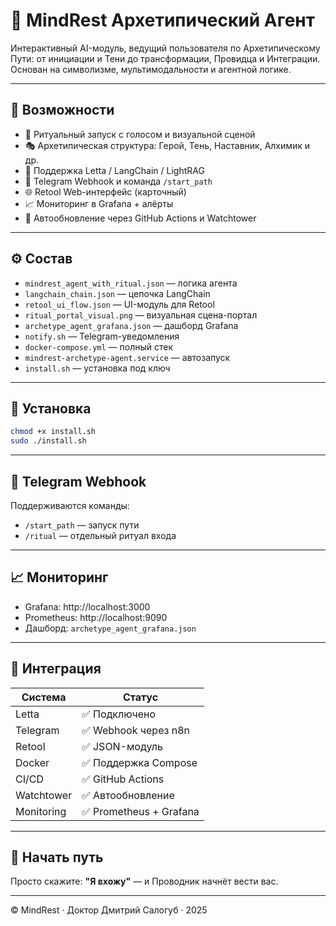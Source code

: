 
# 🧠 MindRest Архетипический Агент

Интерактивный AI-модуль, ведущий пользователя по Архетипическому Пути: от инициации и Тени до трансформации, Провидца и Интеграции. Основан на символизме, мультимодальности и агентной логике.

---

## 📌 Возможности

- 🔮 Ритуальный запуск с голосом и визуальной сценой
- 🎭 Архетипическая структура: Герой, Тень, Наставник, Алхимик и др.
- 🧠 Поддержка Letta / LangChain / LightRAG
- 📡 Telegram Webhook и команда `/start_path`
- 🌐 Retool Web-интерфейс (карточный)
- 📈 Мониторинг в Grafana + алёрты
- 🔁 Автообновление через GitHub Actions и Watchtower

---

## ⚙️ Состав

- `mindrest_agent_with_ritual.json` — логика агента
- `langchain_chain.json` — цепочка LangChain
- `retool_ui_flow.json` — UI-модуль для Retool
- `ritual_portal_visual.png` — визуальная сцена-портал
- `archetype_agent_grafana.json` — дашборд Grafana
- `notify.sh` — Telegram-уведомления
- `docker-compose.yml` — полный стек
- `mindrest-archetype-agent.service` — автозапуск
- `install.sh` — установка под ключ

---

## 🚀 Установка

```bash
chmod +x install.sh
sudo ./install.sh
```

---

## 📡 Telegram Webhook

Поддерживаются команды:
- `/start_path` — запуск пути
- `/ritual` — отдельный ритуал входа

---

## 📈 Мониторинг

- Grafana: http://localhost:3000  
- Prometheus: http://localhost:9090  
- Дашборд: `archetype_agent_grafana.json`

---

## 🔗 Интеграция

| Система   | Статус      |
|-----------|-------------|
| Letta     | ✅ Подключено |
| Telegram  | ✅ Webhook через n8n |
| Retool    | ✅ JSON-модуль |
| Docker    | ✅ Поддержка Compose |
| CI/CD     | ✅ GitHub Actions |
| Watchtower| ✅ Автообновление |
| Monitoring| ✅ Prometheus + Grafana |

---

## 🧭 Начать путь

Просто скажите: **"Я вхожу"** — и Проводник начнёт вести вас.

---

© MindRest · Доктор Дмитрий Салогуб · 2025
